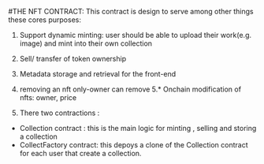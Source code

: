 #THE NFT CONTRACT: 
This contract is design to serve among other things these cores purposes: 
1. Support dynamic minting: user should be able to upload their work(e.g. image) and mint into their own collection
2. Sell/ transfer of token ownership
3. Metadata storage and retrieval for the front-end 
4. removing an nft only-owner can remove
5.* Onchain modification of nfts: owner, price

2. There two contractions : 
  - Collection contract : this is the main logic for minting , selling and storing a collection 
  - CollectFactory contract: this depoys a clone of the Collection contract for each user that create a collection.